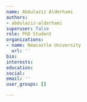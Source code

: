 ```yaml
---
name: Abdulaziz Alderhami
authors:
- abdulaziz-alderhami
superuser: false
role: PhD Student
organizations:
- name: Newcastle University
  url: ''
bio: 
interests: 
education: 
social: 
email: ''
user_groups: []

---
```

